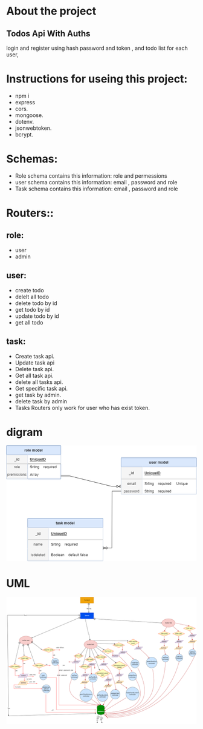 # About the project
## Todos Api With Auths
 
  login and register using hash password and token , and todo list for each user,

# Instructions for useing this project:
   * npm i
   * express
   * cors.
   * mongoose.
   * dotenv.
   * jsonwebtoken.
   * bcrypt.

# Schemas:
* Role schema
contains this information: role and permessions
* user schema
contains this information: email , password and role
* Task schema
contains this information: email , password and role

# Routers::

 ## role:
  * user
  * admin

 ## user:
  * create todo
  * delelt all todo
  * delete todo by id
  * get todo by id
  * update todo by id
  * get all todo

 ## task:
  * Create task api.
  * Update task api
  * Delete task api.
  * Get all task api.
  * delete all tasks api.
  * Get specific task api.
  * get task by admin.
  * delete task by admin  
  * Tasks Routers only work for user who has exist token.

# digram

  ![Untitled%20Diagram.drawio img](https://github.com/Nouf112233/w08d03/blob/main/Untitled%20Diagram.drawio.png)

# UML
![uml-w08d03.drawio img](https://github.com/Nouf112233/w08d03/blob/main/uml-w08d03.drawio.png)




